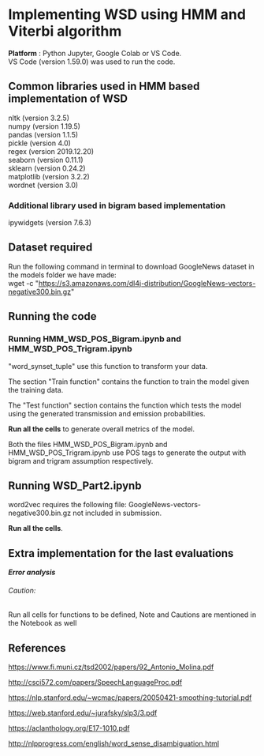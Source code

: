 # Implementing WSD using HMM and Viterbi algorithm

**Platform** : Python Jupyter, Google Colab or VS Code.  
VS Code (version 1.59.0) was used to run the code. 

## Common libraries used in HMM based implementation of WSD
nltk (version 3.2.5)  
numpy (version 1.19.5)  
pandas (version 1.1.5)  
pickle (version 4.0)  
regex (version 2019.12.20)  
seaborn (version 0.11.1)  
sklearn (version 0.24.2)  
matplotlib (version 3.2.2)  
wordnet (version 3.0)
### Additional library used in bigram based implementation
ipywidgets (version 7.6.3)

## Dataset required
Run the following command in terminal to download GoogleNews dataset in the models folder we have made: <br/>
wget -c "https://s3.amazonaws.com/dl4j-distribution/GoogleNews-vectors-negative300.bin.gz"

## Running the code
### Running HMM_WSD_POS_Bigram.ipynb and HMM_WSD_POS_Trigram.ipynb

"word_synset_tuple" use this function to transform your data.

The section "Train function" contains the function to train the model given the training data.  

The "Test function" section contains the function which tests the model using the generated transmission and emission probabilities.  

**Run all the cells** to generate overall metrics of the model.

Both the files HMM_WSD_POS_Bigram.ipynb and HMM_WSD_POS_Trigram.ipynb use POS tags to generate the output with bigram and trigram assumption respectively.

## Running WSD_Part2.ipynb
word2vec requires the following file: GoogleNews-vectors-negative300.bin.gz not included in submission.

**Run all the cells**.

## Extra implementation for the last evaluations
***Error analysis***

###### Caution:
Run all cells for functions to be defined, Note and Cautions are mentioned in the Notebook as well  

## References

https://www.fi.muni.cz/tsd2002/papers/92_Antonio_Molina.pdf 

http://csci572.com/papers/SpeechLanguageProc.pdf  

https://nlp.stanford.edu/~wcmac/papers/20050421-smoothing-tutorial.pdf  

https://web.stanford.edu/~jurafsky/slp3/3.pdf  

https://aclanthology.org/E17-1010.pdf

http://nlpprogress.com/english/word_sense_disambiguation.html

